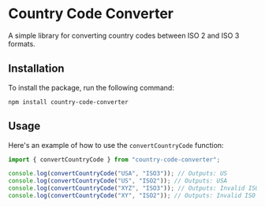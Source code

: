 # Country Code Converter

A simple library for converting country codes between ISO 2 and ISO 3 formats.

## Installation

To install the package, run the following command:

```
npm install country-code-converter
```

## Usage

Here's an example of how to use the `convertCountryCode` function:

```javascript
import { convertCountryCode } from "country-code-converter";

console.log(convertCountryCode("USA", "ISO3")); // Outputs: US
console.log(convertCountryCode("US", "ISO2")); // Outputs: USA
console.log(convertCountryCode("XYZ", "ISO3")); // Outputs: Invalid ISO 3 code
console.log(convertCountryCode("XY", "ISO2")); // Outputs: Invalid ISO 2 code
```
